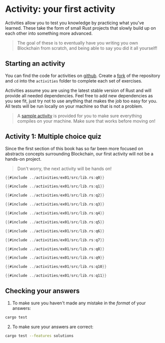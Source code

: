 # Activity: your first activity

Activities allow you to test you knowledge by practicing what you've learned. These take the form of small Rust projects that slowly build up on each other into something more advanced.

> The goal of these is to eventually have you writing you own Blockchain from scratch, and being able to say you did it all yourself!

## Starting an activity

You can find the code for activities on [github](https://github.com/Trantorian1/notes-rust-blockchain/). Create a [fork](https://github.com/Trantorian1/notes-rust-blockchain/fork) of the repository and `cd` into the `activities` folder to complete each set of exercises.

Activities assume you are using the latest stable version of Rust and will provide all needed dependencies. Feel free to add new dependencies as you see fit, just try not to use anything that makes the job too easy for you. All tests will be run locally on your machine so that is not a problem.

> A [sample activity](https://github.com/Trantorian1/notes-rust-blockchain/tree/main/activities/ex00) is provided for you to make sure everything compiles on your machine. Make sure that works before moving on!

## Activity 1: Multiple choice quiz

Since the first section of this book has so far been more focused on abstracts concepts surrounding Blockchain, our first activity will not be a hands-on project.

> Don't worry, the next activity will be hands on!

```rust
{{#include ../activities/ex01/src/lib.rs:q0}}

{{#include ../activities/ex01/src/lib.rs:q1}}

{{#include ../activities/ex01/src/lib.rs:q2}}

{{#include ../activities/ex01/src/lib.rs:q3}}

{{#include ../activities/ex01/src/lib.rs:q4}}

{{#include ../activities/ex01/src/lib.rs:q5}}

{{#include ../activities/ex01/src/lib.rs:q6}}

{{#include ../activities/ex01/src/lib.rs:q7}}

{{#include ../activities/ex01/src/lib.rs:q8}}

{{#include ../activities/ex01/src/lib.rs:q9}}

{{#include ../activities/ex01/src/lib.rs:q10}}

{{#include ../activities/ex01/src/lib.rs:q11}}
```

## Checking your answers

1. To make sure you haven't made any mistake in the _format_ of your answers:
```bash
cargo test
```

2. To make sure your answers are correct:
```bash
cargo test --features solutions
```
